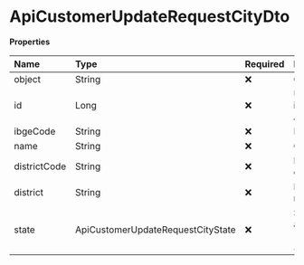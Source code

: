 # ApiCustomerUpdateRequestCityDto

**Properties**

| Name         | Type                              | Required | Description                          |
| :----------- | :-------------------------------- | :------- | :----------------------------------- |
| object       | String                            | ❌       | Object type                          |
| id           | Long                              | ❌       | Unique city identifier in Asaas      |
| ibgeCode     | String                            | ❌       | IBGE Code                            |
| name         | String                            | ❌       | City's name                          |
| districtCode | String                            | ❌       | District code                        |
| district     | String                            | ❌       | District name                        |
| state        | ApiCustomerUpdateRequestCityState | ❌       | State abbreviation (SP, RJ, SC, ...) |

<!-- This file was generated by liblab | https://liblab.com/ -->
